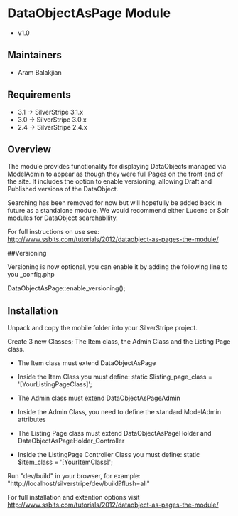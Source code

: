 # DataObjectAsPage Module #

 * v1.0

## Maintainers

 * Aram Balakjian
  <aram at carboncrayon dot com>

## Requirements

 * 3.1 -> SilverStripe 3.1.x
 * 3.0 -> SilverStripe 3.0.x
 * 2.4 -> SilverStripe 2.4.x

## Overview ##

The module provides functionality for displaying DataObjects managed via ModelAdmin to appear as though they were 
full Pages on the front end of the site. It includes the option to enable versioning, allowing Draft and Published versions of the DataObject.

Searching has been removed for now but will hopefully be added back in future as a standalone module. We would recommend either Lucene or Solr modules for DataObject searchability.

For full instructions on use see: http://www.ssbits.com/tutorials/2012/dataobject-as-pages-the-module/

##Versioning

Versioning is now optional, you can enable it by adding the following line to you _config.php

DataObjectAsPage::enable_versioning();

## Installation

Unpack and copy the mobile folder into your SilverStripe project.

Create 3 new Classes; The Item class, the Admin Class and the Listing Page class.

* The Item class must extend DataObjectAsPage
- Inside the Item Class you must define: static $listing_page_class = '[YourListingPageClass]';

* The Admin class must extend DataObjectAsPageAdmin
- Inside the Admin Class, you need to define the standard ModelAdmin attributes

* The Listing Page class must extend DataObjectAsPageHolder and DataObjectAsPageHolder_Controller
- Inside the ListingPage Controller Class you must define: static $item_class = '[YourItemClass]';


Run "dev/build" in your browser, for example: "http://localhost/silverstripe/dev/build?flush=all"

For full installation and extention options visit http://www.ssbits.com/tutorials/2012/dataobject-as-pages-the-module/
